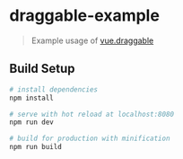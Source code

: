 # draggable-example

> Example usage of [vue.draggable](https://github.com/SortableJS/Vue.Draggable)

## Build Setup

``` bash
# install dependencies
npm install

# serve with hot reload at localhost:8080
npm run dev

# build for production with minification
npm run build
```

